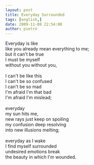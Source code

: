 ```yaml
---
layout: post
title: Everyday Surrounded
tags: [english,]
date: 2009-11-08 22:54:00
author: pietro
---
```

Everyday is like<br/>like you already mean everything to me;<br/>but it can't be true<br/>I must be myself<br/>without you without you,<br/><br/>I can't be like this<br/>I can't be so confused<br/>I can't be so mad<br/>I'm afraid I'm that bad<br/>I'm afraid I'm mislead;<br/><br/>everyday<br/>my sun hits me,<br/>new rays just keep on spoiling<br/>my confusion deep resolving<br/>into new illusions melting;<br/><br/>everyday as I wake<br/>I find myself surrounded<br/>undesired emotions break<br/>the beauty in which I'm wounded.
